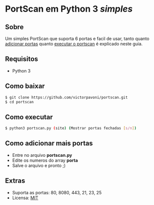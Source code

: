 # PortScan em Python 3 *simples*

## Sobre
Um simples PortScan que suporta 6 portas e facil de usar, tanto quanto [adicionar portas](#como-adicionar-mais-portas) quanto [executar o portscan](#como-executar)  é explicado neste guia.

## Requisitos

- Python 3 

## Como baixar

```bash
$ git clone https://github.com/victorpavoni/portscan.git
$ cd portscan 
```

## Como executar

```bash
$ python3 portscan.py (site) (Mostrar portas fechadas [s/n])
```
## Como adicionar mais portas

- Entre no arquivo **portscan.py**
- Edite os numeros do array **porta**
- Salve o arquivo e pronto ;)

## Extras

- Suporta as portas: 80, 8080, 443, 21, 23, 25
- Licensa: [MIT](https://github.com/victorpavoni/portscan/blob/master/LICENSE)

